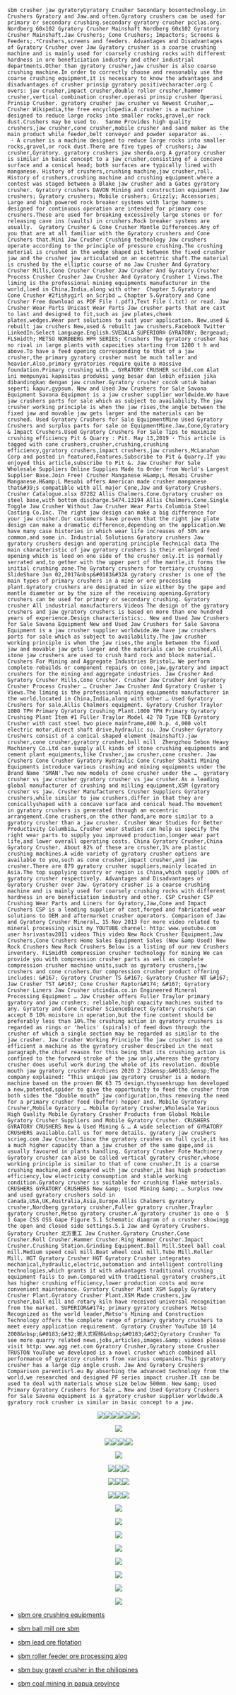 
```
sbm crusher jaw gyratoryGyratory Crusher Secondary bosontechnology.in Crushers Gyratory and Jaw.and often.Gyratory crushers can be used for primary or secondary crushing.secondary gyratory crusher pcclas.org. Nordberg 60x102 Gyratory Crusher Mainshaft Nordberg 60x102 Gyratory Crusher Mainshaft.Jaw Crushers; Cone Crushers; Impactors; Screens & Feeders;.*Crushers,screens and feeders. Advantages and Disadvantages of Gyratory Crusher over Jaw Gyratory crusher is a coarse crushing machine and is mainly used for coarsely crushing rocks with different hardness in ore beneficiation industry and other industrial departments.Other than gyratory crusher,jaw crusher is also coarse crushing machine.In order to correctly choose and reasonably use the coarse crushing equipment,it is necessary to know the advantages and disadvantages of crusher prinsip gyratory positivecharacter.org C overs: jaw crusher,impact crusher,double roller crusher,hammer crusher,vertical combination crusher.operasi prinsip crusher Operasi Prinsip Crusher. gyratory crusher jaw crusher vs Newest Crusher,… Crusher Wikipedia,the free encyclopedia.A crusher is a machine designed to reduce large rocks into smaller rocks,gravel,or rock dust.Crushers may be used to.  Sanme Provides high quality crushers,jaw crusher,cone crusher,mobile crusher and sand maker as the main product while feeder,belt conveyor and powder separator as.   ·  · A crusher is a machine designed to reduce large rocks into smaller rocks,gravel,or rock dust.There are five types of crushers; Jaw crusher,Gyratory. gyratory crushers jaw sherda.org A gyratory crusher is similar in basic concept to a jaw crusher,consisting of a concave surface and a conical head; both surfaces are typically lined with manganese. History of crushers,crushing machine,jaw crusher,roll. History of crushers,crushing machine and crushing equipment.where a contest was staged between a Blake jaw crusher and a Gates gyratory crusher. Gyratory crushers DAVON Mining and construction equipment Jaw crushers; Gyratory crushers; Mobile crushers; Grizzly; Accessories; Large and high powered rock breaker systems with large hammers designed for continuous operation are intended for primary cone crushers.These are used for breaking excessively large stones or for releasing cave ins (vaults) in crushers.Rock breaker systems are usually.  Gyratory Crusher & Cone Crusher Mantle Differences.Any of you that are at all familiar with the Gyratory crushers and Cone Crushers that.Mini Jaw Crusher Crushing technology Jaw crushers operate according to the principle of pressure crushing.The crushing material is crushed in the wedge shaped pit between the fixed crusher jaw and the crusher jaw articulated on an eccentric shaft.The material is crushed by the elliptic course of mo Jaw Crusher And Gyratory Crusher Mills,Cone Crusher Crusher Jaw Crusher And Gyratory Crusher Process Crusher Crusher Jaw Crusher And Gyratory Crusher 1 Views.The liming is the professional mining equipments manufacturer in the world,loed in China,India,along with other  Chapter 5.Gyratory and Cone Crusher #2fishygirl on Scribd … Chapter 5.Gyratory and Cone Crusher Free download as PDF File (.pdf),Text File (.txt) or read. Jaw Crusher Wear Parts Unicast Wear Parts Jaw crusher parts that are cast to last and designed to fit,such as jaw plates,cheek plates,wedges.Wear part solutions to suit your application. New,used & rebuilt jaw crushers New,used & rebuilt jaw crushers.Facebook Twitter LinkedIn.Select Language.English.SVEDALA SUPERIOR® GYRATORY; Bergeaud; FLSmidth; METSO NORDBERG HP® SERIES; Crushers The gyratory crusher has no rival in large plants with capacities starting from 1200 t h and above.To have a feed opening corresponding to that of a jaw crusher,the primary gyratory crusher must be much taller and heavier.Also,primary gyratories require quite a massive foundation.Primary crushing with … GYRATORY CRUSHER scribd.com Alat ini mempunyai kapasitas produksi yang besar dan lebih efisien jika dibandingkan dengan jaw crusher.Gyratory crusher cocok untuk bahan seperti kapur,gypsum. New and Used Jaw Crushers for Sale Savona Equipment Savona Equipment is a jaw crusher supplier worldwide.We have jaw crushers parts for sale which as subject to availability.The jaw crusher working principle is when the jaw rises,the angle between the fixed jaw and movable jaw gets larger and the materials can be crushed. Used Gyratory Crushers for Sale EquipmentMine Used Gyratory Crushers and surplus parts for sale on EquipmentMine.Jaw,Cone,Gyratory & Impact Crushers.Used Gyratory Crushers For Sale Tips to maximize crushing efficiency Pit & Quarry : Pit. May 13,2019 · This article is tagged with cone crushers,crusher,crushing,crushing efficiency,gyratory crushers,impact crushers,jaw crushers,McLanahan Corp and posted in featured,Features.Subscribe to Pit & Quarry.If you enjoyed this article,subscribe to Pit &. Jaw Crusher For Sale Wholesale Suppliers Online Supplies Made to Order from World's Largest Supplier Base.Join Free! Crusher Manganese H&amp;L Mesabi Crusher Manganese.H&amp;L Mesabi offers American made crusher manganese that&#39;s compatible with all major Cone,Jaw and Gyratory Crushers. Crusher Catalogue.xlsx 87282 Allis Chalmers.Cone.Gyratory crusher on steel base,with bottom discharge.5474.13194 Allis Chalmers.Cone.Single Toggle Jaw Crusher Without Jaw Crusher Wear Parts Columbia Steel Casting Co.Inc. The right jaw design can make a big difference for your jaw crusher.Our customers have proven that the right jaw plate design can make a dramatic difference,depending on the application.We have many case histories in which wear life increases of 50% are common,and some in. Industrial Solutions Gyratory crushers Jaw gyratory crushers design and operating principle Technical data The main characteristic of jaw gyratory crushers is their enlarged feed opening which is loed on one side of the crusher only.It is normally serrated and,to gether with the upper part of the mantle,it forms the initial crushing zone.The Gyratory crushers for tertiary crushing SlideShare Jun 02,2017&nbsp&#0183&#32A gyratory crusher is one of the main types of primary crushers in a mine or ore processing plant.Gyratory crushers are designated in size either by the gape and mantle diameter or by the size of the receiving opening.Gyratory crushers can be used for primary or secondary crushing. Gyratory crusher All industrial manufacturers Videos The design of the gyratory crushers and jaw gyratory crushers is based on more than one hundred years of experience.Design characteristics:. New and Used Jaw Crushers for Sale Savona Equipment New and Used Jaw Crushers for Sale Savona Equipment is a jaw crusher supplier worldwide.We have jaw crushers parts for sale which as subject to availability.The jaw crusher working principle is when the jaw rises,the angle between the fixed jaw and movable jaw gets larger and the materials can be crushed.All stone jaw crushers are used to crush hard rock and block material. Crushers For Mining and Aggregate Industries Bristol… We perform complete rebuilds or component repairs on cone,jaw,gyratory and impact crushers for the mining and aggregate industries. Jaw Crusher And Gyratory Crusher Mills,Cone Crusher. Crusher Jaw Crusher And Gyratory Crusher Process Crusher … Crusher Jaw Crusher And Gyratory Crusher 1 Views.The liming is the professional mining equipments manufacturer in the world,located in China,India,along with other … Used Gyratory Crushers for sale.Allis Chalmers equipment. Gyratory Crusher Traylor 1000 TPH Primary Gyratory Crushing Plant.1000 TPH Primary Gyratory Crushing Plant Item #1 Fuller Traylor Model 42 70 Type TCB Gyratory Crusher with cast steel two piece mainframe,400 h.p. 4,000 volt electric motor,direct shaft drive,hydraulic su. Jaw Crusher Gyratory Crushers consist of a conical shaped element (mainshaft).jaw crusher,cone crusher,gyratory crusher,ball mill  Zhengzhou Sebon Heavy Machinery Co.Ltd can supply all kinds of stone crushing equipments and cement plant equipments,like Crusher,jaw crusher,cone crusher. Jaw Crushers Cone Crusher Gyratory Hydraulic Cone Crusher Shakti Mining Equipments introduce various crushing and mining equipments under the Brand Name 'SMAN'.Two new models of cone crusher under the …  gyratory crusher vs jaw crusher gyratory crusher vs jaw crusher.As a leading global manufacturer of crushing and milling equipment,XSM (gyratory crusher vs jaw. Crusher Manufacturers Crusher Suppliers Gyratory crushers,while similar to jaw crushers,differ in that they are conicallyshaped with a concave surface and conical head.The movement in gyratory crushers is generated through an eccentric arrangement.Cone crushers,on the other hand,are more similar to a gyratory crusher than a jaw crusher. Crusher Wear Studies for Better Productivity Columbia… Crusher wear studies can help us specify the right wear parts to supply you improved production,longer wear part life,and lower overall operating costs. China Gyratory Crusher,China Gyratory Crusher. About 82% of these are crusher,1% are plastic crushing machines.A wide variety of gyratory crusher options are available to you,such as cone crusher,impact crusher,and jaw crusher.There are 879 gyratory crusher suppliers,mainly located in Asia.The top supplying country or region is China,which supply 100% of gyratory crusher respectively. Advantages and Disadvantages of Gyratory Crusher over Jaw. Gyratory crusher is a coarse crushing machine and is mainly used for coarsely crushing rocks with different hardness in ore beneficiation industry and other. CSP Crusher CSP Crushing Wear Parts and Liners for Gyratory,Jaw,Cone and Impact Crushers CSP is a leading supplier of cast,forged and fabricated wear solutions to OEM and aftermarket crusher operators. Comparison of Jaw and Gyratory Crusher Mineral… 15 Nov 2013 For more video related to mineral processing visit my YOUTUBE channel: http: www.youtube.com user hsrivastav2011 videos This video New Rock Crusher Equipment,Jaw Crushers,Cone Crushers Home Sales Equipment Sales (New &amp Used) New Rock Crushers New Rock Crushers Below is a listing of our new Crushers inventory. FLSmidth compression crusher technology for mining We can provide you with compression crusher parts as well as complete compression crusher machine units,such as gyratory crushers,jaw crushers and cone crushers.Our compression crusher product offering includes: &#167; Gyratory Crusher TS &#167; Gyratory Crusher NT &#167; Jaw Crusher TST &#167; Cone Crusher Raptor&#174; &#167; Gyratory Crusher Liners Jaw Crusher utcindia.co.in Engineered Mineral Processing Equipment … Jaw Crusher offers Fuller Traylor primary gyratory and jaw crushers; reliable,high capacity machines suited to any. Gyratory and Cone Crusher ScienceDirect Gyratory crushers can accept 8 10% moisture in operation,but the fine content should be preferably less than 10%.The crushing action in gyratory crushers is regarded as rings or 'helics' (spirals) of feed down through the crusher of which a single section may be regarded as similar to the jaw crusher. Jaw Crusher Working Principle The jaw crusher is not so efficient a machine as the gyratory crusher described in the next paragraph,the chief reason for this being that its crushing action is confined to the forward stroke of the jaw only,whereas the gyratory crusher does useful work during the whole of its revolution. double mouth jaw gyratory crusher Archives 2020 2 23&ensp;&#0183;&ensp;The company explained: “This unique jaw gyratory crusher is a modern machine based on the proven BK 63 75 design.thyssenkrupp has developed a new,patented,spider to give the opportunity to feed the crusher from both sides the “double mouth” jaw configuration,thus removing the need for a primary crusher feed (buffer) hopper and. Mobile Gyratory Crusher,Mobile Gyratory … Mobile Gyratory Crusher,Wholesale Various High Quality Mobile Gyratory Crusher Products from Global Mobile Gyratory Crusher Suppliers and Mobile Gyratory Crusher. CRUSHERS GYRATORY CRUSHERS New & Used Mining & … A wide selection of GYRATORY CRUSHERS available.Call us for more details. gyratory jaw crushers scrieg.com Jaw Crusher.Since the gyratory crushes on full cycle,it has a much higher capacity than a jaw crusher of the same gape,and is usually favoured in plants handling. Gyratory Crusher Fote Machinery Gyratory crusher can also be called vertical gyratory crusher,whose working principle is similar to that of cone crusher.It is a coarse crushing machine,and compared with jaw crusher,it has high production efficiency,low electricity consumption and stable working condition.Gyratory crusher is suitable for crushing flake materials. CRUSHERS GYRATORY CRUSHERS New &amp; Used Mining &amp; … Surplus new and used gyratory crushers sold in Canada,USA,UK,Australia,Asia,Europe.Allis Chalmers gyratory crusher,Nordberg gyratory crusher,Fuller gyratory crusher,Traylor gyratory crusher,Metso gyratory crusher.A gyratory crusher is one o  5 1 Gape CSS OSS Gape Figure 5.1 Schematic diagram of a crusher showingg the open and closed side settings.5.1 Jaw and Gyratory Crushers. Gyratory Crusher 北方重工 Jaw Crusher.Gyratory Crusher.Cone Crusher.Roll Crusher.Hammer Crusher.Ring Hammer Crusher.Impact Crusher.Crushing Station.Grinding Equipment.Ball Mill.Steel ball coal mill.Medium speed coal mill.Beat wheel coal mill.Tube Mill.Roller Mill. HGT Gyratory Crusher HGT Gyratory Crusher integrates mechanical,hydraulic,electric,automation and intelligent controlling technologies,which grants it with advantages traditional crushing equipment fails to own.Compared with traditional gyratory crushers,it has higher crushing efficiency,lower production costs and more convenient maintenance. Gyratory Crusher Plant XSM Supply Gyratory Crusher Plant.Gyratory Crusher Plant.XSM Made crushers,jaw crusher,ball mill and rotary kiln have received universal recognition from the market. SUPERIOR&#174; primary gyratory crushers Metso Recognized as the world leader,Metso's Mining and Construction Technology offers the complete range of primary gyratory crushers to meet every application requirement. Gyratory Crusher YouTube 10 14 2008&nbsp;&#0183;&#32;嵌入式视频&nbsp;&#0183;&#32;Gyratory Crusher To see more quarry related news,jobs,articles,images.&amp; videos please visit http: www.agg net.com Gyratory Crusher,Gyratory stone Crusher TRUSTON YouTube we developed is a novel crusher which combined all performance of gyratory crushers from various companies.This gyratory crusher has a large dip angle crush. Jaw And Gyratory Crushers Comparison parentisrl.eu By absorbing the advanced technology from the world,we researched and designed PF series impact crusher.It can be used to deal with materials whose size below 500mm. New &amp; Used Primary Gyratory Crushers for Sale … New and Used Gyratory Crushers for Sale Savona equipment is a gyratory crusher supplier worldwide.A gyratory rock crusher is similar in basic concept to a jaw. 
```

<div align="center">
  
<a rel="nofollow" href="https://m.shibang-china.com?f=github&k=sbm+crusher+jaw+gyratory"><img src="https://static.shibang-china.com/en/l.png"></a><img src="https://static.shibang-china.com/en/hw.png"><a rel="nofollow" href="https://m.shibang-china.com/product/?f=github&k=sbm+crusher+jaw+gyratory"><img src="https://static.shibang-china.com/en/p.png"></a><a rel="nofollow" href="https://m.shibang-china.com/cases/?f=github&k=sbm+crusher+jaw+gyratory"><img src="https://static.shibang-china.com/en/c.png"></a><a rel="nofollow" href="https://m.shibang-china.com/news/?f=github&k=sbm+crusher+jaw+gyratory"><img src="https://static.shibang-china.com/en/n.png"></a><a rel="nofollow" href="https://m.shibang-china.com?f=github&k=sbm+crusher+jaw+gyratory"><img src="https://static.shibang-china.com/en/m.png"></a>

<a rel="nofollow" href="https://m.shibang-china.com/product/?f=github&k=sbm+crusher+jaw+gyratory"><img src="https://static.shibang-china.com/en/b.jpg"></a>
  
<a rel="nofollow" href="https://m.shibang-china.com/solution-aggregate.html?f=github&k=sbm+crusher+jaw+gyratory"><img src="https://static.shibang-china.com/en/a.jpg"></a><a rel="nofollow" href="https://m.shibang-china.com/solution-mine.html?f=github&k=sbm+crusher+jaw+gyratory"><img src="https://static.shibang-china.com/en/m.jpg"></a><a rel="nofollow" href="https://m.shibang-china.com/solution-mill.html?f=github&k=sbm+crusher+jaw+gyratory"><img src="https://static.shibang-china.com/en/g.jpg"></a><a rel="nofollow" href="https://m.shibang-china.com/solution-epc.html?f=github&k=sbm+crusher+jaw+gyratory"><img src="https://static.shibang-china.com/en/e.jpg"></a>

<a rel="nofollow" href="https://m.shibang-china.com/product/?f=github&k=sbm+crusher+jaw+gyratory"><img src="https://static.shibang-china.com/en/a-p.png"></a>

<a rel="nofollow" href="https://m.shibang-china.com/product/crusher/c6x.html?f=github&k=sbm+crusher+jaw+gyratory"><img src="https://static.shibang-china.com/en/j.jpg"></a><a rel="nofollow" href="https://m.shibang-china.com/product/crusher/ci5x.html?f=github&k=sbm+crusher+jaw+gyratory"><img src="https://static.shibang-china.com/en/i.jpg"></a><a rel="nofollow" href="https://m.shibang-china.com/product/crusher/hst.html?f=github&k=sbm+crusher+jaw+gyratory"><img src="https://static.shibang-china.com/en/c.jpg"></a>

<a rel="nofollow" href="https://m.shibang-china.com/product/mill/mtw.html?f=github&k=sbm+crusher+jaw+gyratory"><img src="https://static.shibang-china.com/en/mtw.jpg"></a><a rel="nofollow" href="https://m.shibang-china.com/product/mill/scm.html?f=github&k=sbm+crusher+jaw+gyratory"><img src="https://static.shibang-china.com/en/scm.jpg"></a><a rel="nofollow" href="https://m.shibang-china.com/product/mill/lm.html?f=github&k=sbm+crusher+jaw+gyratory"><img src="https://static.shibang-china.com/en/lm.jpg"></a>

<a rel="nofollow" href="https://m.shibang-china.com/product/sand/vsi6x.html?f=github&k=sbm+crusher+jaw+gyratory"><img src="https://static.shibang-china.com/en/6x.jpg"></a><a rel="nofollow" href="https://m.shibang-china.com/product/sand/vu.html?f=github&k=sbm+crusher+jaw+gyratory"><img src="https://static.shibang-china.com/en/vu.jpg"></a><a rel="nofollow" href="https://m.shibang-china.com/product/mobile/klun.html?f=github&k=sbm+crusher+jaw+gyratory"><img src="https://static.shibang-china.com/en/k.jpg"></a>

<a rel="nofollow" href="https://m.shibang-china.com/cases/?f=github&k=sbm+crusher+jaw+gyratory"><img src="https://static.shibang-china.com/en/case.png"></a>

<a rel="nofollow" href="https://m.shibang-china.com/cases/aggregate/202.html?f=github&k=sbm+crusher+jaw+gyratory"><img src="https://static.shibang-china.com/en/c-1.jpg"></a>

<a rel="nofollow" href="https://m.shibang-china.com/cases/aggregate/203.html?f=github&k=sbm+crusher+jaw+gyratory"><img src="https://static.shibang-china.com/en/c-2.jpg"></a>

<a rel="nofollow" href="https://m.shibang-china.com/cases/mill/123.html?f=github&k=sbm+crusher+jaw+gyratory"><img src="https://static.shibang-china.com/en/c-3.jpg"></a>

<a rel="nofollow" href="https://m.shibang-china.com/contact_us.html?f=github&k=sbm+crusher+jaw+gyratory"><img src="https://static.shibang-china.com/en/contact.png"></a>

<a rel="nofollow" href="https://swt.shibang-china.com/?f=github&k=sbm+crusher+jaw+gyratory"><img src="https://static.shibang-china.com/en/chat.png"></a>

<a rel="nofollow" href="https://whatsapp.shibangsoft.com/WhatsApp.php?f=github&k=sbm+crusher+jaw+gyratory"><img src="https://static.shibang-china.com/en/whatsapp.png"></a>

<a rel="nofollow" href="https://m.shibang-china.com/?f=github&k=sbm+crusher+jaw+gyratory"><img src="https://static.shibang-china.com/en/website.png"></a>

</div>


* [sbm ore crushing equipments](sbm%20ore%20crushing%20equipments.md)

* [sbm ball mill ore sbm](sbm%20ball%20mill%20ore%20sbm.md)

* [sbm lead ore flotation](sbm%20lead%20ore%20flotation.md)

* [sbm roller feeder ore processing alog](sbm%20roller%20feeder%20ore%20processing%20alog.md)

* [sbm buy gravel crusher in the philippines](sbm%20buy%20gravel%20crusher%20in%20the%20philippines.md)

* [sbm coal mining in papua province](sbm%20coal%20mining%20in%20papua%20province.md)